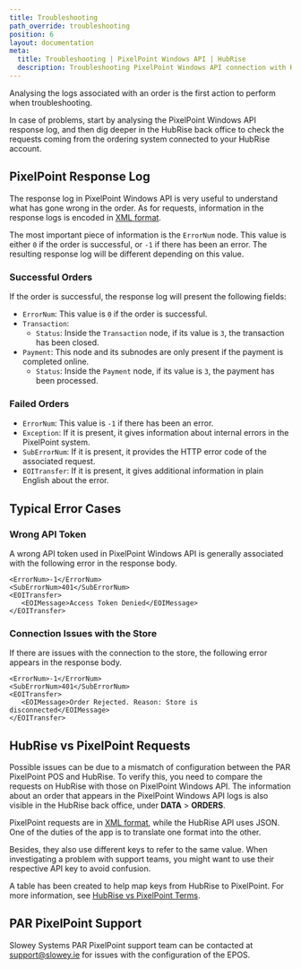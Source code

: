 ```yaml
---
title: Troubleshooting
path_override: troubleshooting
position: 6
layout: documentation
meta:
  title: Troubleshooting | PixelPoint Windows API | HubRise
  description: Troubleshooting PixelPoint Windows API connection with HubRise for your EPOS and other apps to work as a cohesive whole. Synchronise your data.
---
```


Analysing the logs associated with an order is the first action to perform when troubleshooting.

In case of problems, start by analysing the PixelPoint Windows API response log, and then dig deeper in the HubRise back office to check the requests coming from the ordering system connected to your HubRise account.

## PixelPoint Response Log

The response log in PixelPoint Windows API is very useful to understand what has gone wrong in the order. As for requests, information in the response logs is encoded in [XML format](/apps/pixelpoint-windows-api/understanding-logs#xml-primer).

The most important piece of information is the `ErrorNum` node. This value is either `0` if the order is successful, or `-1` if there has been an error. The resulting response log will be different depending on this value.

### Successful Orders

If the order is successful, the response log will present the following fields:

- `ErrorNum`: This value is `0` if the order is successful.
- `Transaction`:
  - `Status`: Inside the `Transaction` node, if its value is `3`, the transaction has been closed.
- `Payment`: This node and its subnodes are only present if the payment is completed online.
  - `Status`: Inside the `Payment` node, if its value is `3`, the payment has been processed.

### Failed Orders

- `ErrorNum`: This value is `-1` if there has been an error.
- `Exception`: If it is present, it gives information about internal errors in the PixelPoint system.
- `SubErrorNum`: If it is present, it provides the HTTP error code of the associated request.
- `EOITransfer`: If it is present, it gives additional information in plain English about the error.

## Typical Error Cases

### Wrong API Token

A wrong API token used in PixelPoint Windows API is generally associated with the following error in the response body.

```
<ErrorNum>-1</ErrorNum>
<SubErrorNum>401</SubErrorNum>
<EOITransfer>
   <EOIMessage>Access Token Denied</EOIMessage>
</EOITransfer>

```

### Connection Issues with the Store

If there are issues with the connection to the store, the following error appears in the response body.

```
<ErrorNum>-1</ErrorNum>
<SubErrorNum>401</SubErrorNum>
<EOITransfer>
   <EOIMessage>Order Rejected. Reason: Store is disconnected</EOIMessage>
</EOITransfer>

```

## HubRise vs PixelPoint Requests

Possible issues can be due to a mismatch of configuration between the PAR PixelPoint POS and HubRise. To verify this, you need to compare the requests on HubRise with those on PixelPoint Windows API. The information about an order that appears in the PixelPoint Windows API logs is also visible in the HubRise back office, under **DATA** > **ORDERS**.

PixelPoint requests are in [XML format](/apps/pixelpoint-windows-api/understanding-logs#xml-primer), while the HubRise API uses JSON. One of the duties of the app is to translate one format into the other.

Besides, they also use different keys to refer to the same value. When investigating a problem with support teams, you might want to use their respective API key to avoid confusion.

A table has been created to help map keys from HubRise to PixelPoint. For more information, see [HubRise vs PixelPoint Terms](/apps/pixelpoint-windows-api/terminology/).

## PAR PixelPoint Support

Slowey Systems PAR PixelPoint support team can be contacted at support@slowey.ie for issues with the configuration of the EPOS.
